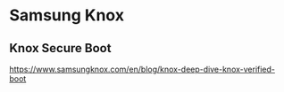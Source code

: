 # Samsung Knox

## Knox Secure Boot
https://www.samsungknox.com/en/blog/knox-deep-dive-knox-verified-boot